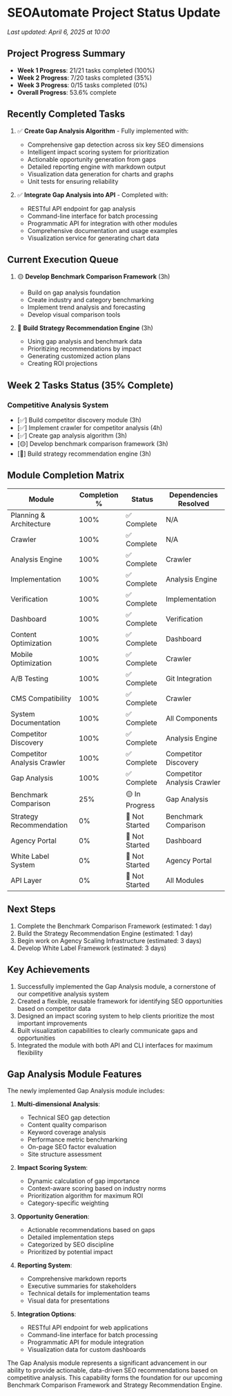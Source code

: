# SEOAutomate Project Status Update

*Last updated: April 6, 2025 at 10:00*

## Project Progress Summary

- **Week 1 Progress**: 21/21 tasks completed (100%)
- **Week 2 Progress**: 7/20 tasks completed (35%)
- **Week 3 Progress**: 0/15 tasks completed (0%)
- **Overall Progress**: 53.6% complete

## Recently Completed Tasks

1. ✅ **Create Gap Analysis Algorithm** - Fully implemented with:
   - Comprehensive gap detection across six key SEO dimensions
   - Intelligent impact scoring system for prioritization
   - Actionable opportunity generation from gaps
   - Detailed reporting engine with markdown output
   - Visualization data generation for charts and graphs
   - Unit tests for ensuring reliability

2. ✅ **Integrate Gap Analysis into API** - Completed with:
   - RESTful API endpoint for gap analysis
   - Command-line interface for batch processing
   - Programmatic API for integration with other modules
   - Comprehensive documentation and usage examples
   - Visualization service for generating chart data

## Current Execution Queue

1. 🟡 **Develop Benchmark Comparison Framework** (3h)
   - Build on gap analysis foundation
   - Create industry and category benchmarking
   - Implement trend analysis and forecasting
   - Develop visual comparison tools

2. 🔲 **Build Strategy Recommendation Engine** (3h)
   - Using gap analysis and benchmark data
   - Prioritizing recommendations by impact
   - Generating customized action plans
   - Creating ROI projections

## Week 2 Tasks Status (35% Complete)

### Competitive Analysis System
- [✅] Build competitor discovery module (3h)
- [✅] Implement crawler for competitor analysis (4h)
- [✅] Create gap analysis algorithm (3h)
- [🟡] Develop benchmark comparison framework (3h)
- [🔲] Build strategy recommendation engine (3h)

## Module Completion Matrix

| Module | Completion % | Status | Dependencies Resolved |
|--------|--------------|--------|----------------------|
| Planning & Architecture | 100% | ✅ Complete | N/A |
| Crawler | 100% | ✅ Complete | N/A |
| Analysis Engine | 100% | ✅ Complete | Crawler |
| Implementation | 100% | ✅ Complete | Analysis Engine |
| Verification | 100% | ✅ Complete | Implementation |
| Dashboard | 100% | ✅ Complete | Verification |
| Content Optimization | 100% | ✅ Complete | Dashboard |
| Mobile Optimization | 100% | ✅ Complete | Crawler |
| A/B Testing | 100% | ✅ Complete | Git Integration |
| CMS Compatibility | 100% | ✅ Complete | Crawler |
| System Documentation | 100% | ✅ Complete | All Components |
| Competitor Discovery | 100% | ✅ Complete | Analysis Engine |
| Competitor Analysis Crawler | 100% | ✅ Complete | Competitor Discovery |
| Gap Analysis | 100% | ✅ Complete | Competitor Analysis Crawler |
| Benchmark Comparison | 25% | 🟡 In Progress | Gap Analysis |
| Strategy Recommendation | 0% | 🔲 Not Started | Benchmark Comparison |
| Agency Portal | 0% | 🔲 Not Started | Dashboard |
| White Label System | 0% | 🔲 Not Started | Agency Portal |
| API Layer | 0% | 🔲 Not Started | All Modules |

## Next Steps

1. Complete the Benchmark Comparison Framework (estimated: 1 day)
2. Build the Strategy Recommendation Engine (estimated: 1 day)
3. Begin work on Agency Scaling Infrastructure (estimated: 3 days)
4. Develop White Label Framework (estimated: 3 days)

## Key Achievements

1. Successfully implemented the Gap Analysis module, a cornerstone of our competitive analysis system
2. Created a flexible, reusable framework for identifying SEO opportunities based on competitor data
3. Designed an impact scoring system to help clients prioritize the most important improvements
4. Built visualization capabilities to clearly communicate gaps and opportunities
5. Integrated the module with both API and CLI interfaces for maximum flexibility

## Gap Analysis Module Features

The newly implemented Gap Analysis module includes:

1. **Multi-dimensional Analysis**:
   - Technical SEO gap detection
   - Content quality comparison
   - Keyword coverage analysis
   - Performance metric benchmarking
   - On-page SEO factor evaluation
   - Site structure assessment

2. **Impact Scoring System**:
   - Dynamic calculation of gap importance
   - Context-aware scoring based on industry norms
   - Prioritization algorithm for maximum ROI
   - Category-specific weighting

3. **Opportunity Generation**:
   - Actionable recommendations based on gaps
   - Detailed implementation steps
   - Categorized by SEO discipline
   - Prioritized by potential impact

4. **Reporting System**:
   - Comprehensive markdown reports
   - Executive summaries for stakeholders
   - Technical details for implementation teams
   - Visual data for presentations

5. **Integration Options**:
   - RESTful API endpoint for web applications
   - Command-line interface for batch processing
   - Programmatic API for module integration
   - Visualization data for custom dashboards

The Gap Analysis module represents a significant advancement in our ability to provide actionable, data-driven SEO recommendations based on competitive analysis. This capability forms the foundation for our upcoming Benchmark Comparison Framework and Strategy Recommendation Engine.
